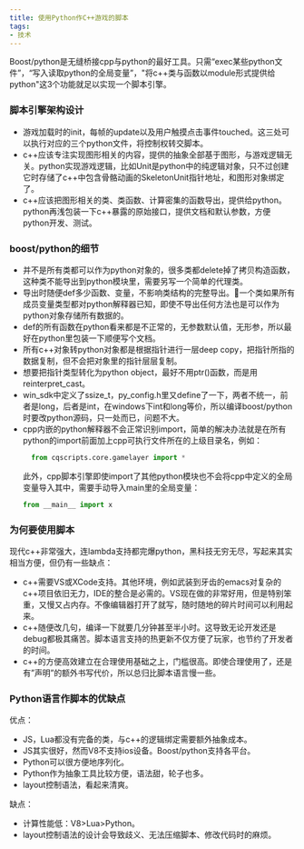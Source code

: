 ```yaml
---
title: 使用Python作C++游戏的脚本
tags:
- 技术
---
```


Boost/python是无缝桥接cpp与python的最好工具。只需“exec某些python文件”，“写入读取python的全局变量”，"将c++类与函数以module形式提供给python"这3个功能就足以实现一个脚本引擎。

<!--more-->

### 脚本引擎架构设计
* 游戏加载时的init，每帧的update以及用户触摸点击事件touched。这三处可以执行对应的三个python文件，将控制权转交脚本。
* c++应该专注实现图形相关的内容，提供的抽象全部基于图形，与游戏逻辑无关。python实现游戏逻辑，比如Unit是python中的纯逻辑对象，只不过创建它时存储了c++中包含骨骼动画的SkeletonUnit指针地址，和图形对象绑定了。
* c++应该把图形相关的类、类函数、计算密集的函数导出，提供给python。python再浅包装一下c++暴露的原始接口，提供文档和默认参数，方便python开发、测试。

### boost/python的细节
* 并不是所有类都可以作为python对象的，很多类都delete掉了拷贝构造函数，这种类不能导出到python模块里，需要另写一个简单的代理类。
* 导出时随便def多少函数、变量，不影响类结构的完整导出。一个类如果所有成员变量类型都对python解释器已知，即使不导出任何方法也是可以作为python对象存储所有数据的。
* def的所有函数在python看来都是不正常的，无参数默认值，无形参，所以最好在python里包装一下顺便写个文档。
* 所有c++对象转python对象都是根据指针进行一层deep copy，把指针所指的数据复制，但不会把对象里的指针层层复制。
* 想要把指针类型转化为python object，最好不用ptr()函数，而是用reinterpret_cast<int>。
* win_sdk中定义了ssize_t，py_config.h里又define了一下，两者不统一，前者是long，后者是int，在windows下int和long等价，所以编译boost/python时要改python源码，只一处而已，问题不大。
* cpp内嵌的python解释器不会正常识别import，简单的解决办法就是在所有python的import前面加上cpp可执行文件所在的上级目录名，例如：
  ```python
    from cqscripts.core.gamelayer import *
  ```
  此外，cpp脚本引擎即使import了其他python模块也不会将cpp中定义的全局变量导入其中，需要手动导入main里的全局变量：
  ```python
  from __main__ import x
  ```

### 为何要使用脚本
现代c++非常强大，连lambda支持都完爆python，黑科技无穷无尽，写起来其实相当方便，但仍有一些缺点：
* c++需要VS或XCode支持。其他环境，例如武装到牙齿的emacs对复杂的c++项目依旧无力，IDE的整合是必需的。VS现在做的非常好用，但是特别笨重，又慢又占内存。不像编辑器打开了就写，随时随地的碎片时间可以利用起来。
* c++随便改几句，编译一下就要几分钟甚至半小时。这导致无论开发还是debug都极其痛苦。脚本语言支持的热更新不仅方便了玩家，也节约了开发者的时间。
* c++的方便高效建立在合理使用基础之上，门槛很高。即使合理使用了，还是有”声明”的额外书写代价，所以总归比脚本语言慢一些。

### Python语言作脚本的优缺点
优点：
* JS，Lua都没有完备的类，与c++的逻辑绑定需要额外抽象成本。
* JS其实很好，然而V8不支持ios设备。Boost/python支持各平台。
* Python可以很方便地序列化。
* Python作为抽象工具比较方便，语法甜，轮子也多。
* layout控制语法，看起来清爽。

缺点：
* 计算性能低：V8>Lua>Python。
* layout控制语法的设计会导致歧义、无法压缩脚本、修改代码时的麻烦。
